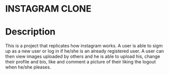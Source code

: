 # INSTAGRAM CLONE

# Description
This is a project that replicates how instagram works. A user is able to sigm up as a new user or log in if he/she is an already registered user. A user can then view images uploaded by others and he is able to upload his, change their profile and bio, like and comment a picture of their liking the logout when he/she pleases.

